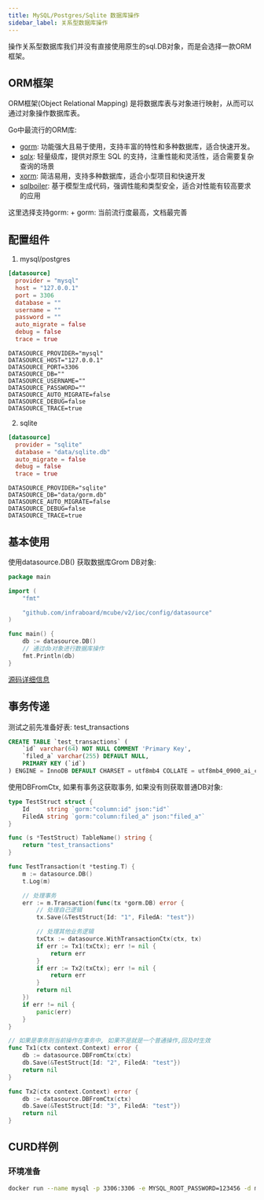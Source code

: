 ```yaml
---
title: MySQL/Postgres/Sqlite 数据库操作
sidebar_label: 关系型数据库操作
---
```


操作关系型数据库我们并没有直接使用原生的sql.DB对象，而是会选择一款ORM框架。

## ORM框架

ORM框架(Object Relational Mapping) 是将数据库表与对象进行映射，从而可以通过对象操作数据库表。

Go中最流行的ORM库:
+ [gorm](https://github.com/go-gorm/gorm): 功能强大且易于使用，支持丰富的特性和多种数据库，适合快速开发。 
+ [sqlx](https://github.com/jmoiron/sqlx): 轻量级库，提供对原生 SQL 的支持，注重性能和灵活性，适合需要复杂查询的场景
+ [xorm](https://gitea.com/xorm/xorm): 简洁易用，支持多种数据库，适合小型项目和快速开发
+ [sqlboiler](https://github.com/volatiletech/sqlboiler): 基于模型生成代码，强调性能和类型安全，适合对性能有较高要求的应用

这里选择支持gorm:
	+ gorm: 当前流行度最高，文档最完善

## 配置组件

1. mysql/postgres
```toml tab
[datasource]
  provider = "mysql"
  host = "127.0.0.1"
  port = 3306
  database = ""
  username = ""
  password = ""
  auto_migrate = false
  debug = false
  trace = true
```

```env tab
DATASOURCE_PROVIDER="mysql"
DATASOURCE_HOST="127.0.0.1"
DATASOURCE_PORT=3306
DATASOURCE_DB=""
DATASOURCE_USERNAME=""
DATASOURCE_PASSWORD=""
DATASOURCE_AUTO_MIGRATE=false
DATASOURCE_DEBUG=false
DATASOURCE_TRACE=true
```

2. sqlite
```toml tab
[datasource]
  provider = "sqlite"
  database = "data/sqlite.db"
  auto_migrate = false
  debug = false
  trace = true
```

```env tab
DATASOURCE_PROVIDER="sqlite"
DATASOURCE_DB="data/gorm.db"
DATASOURCE_AUTO_MIGRATE=false
DATASOURCE_DEBUG=false
DATASOURCE_TRACE=true
```

## 基本使用

使用datasource.DB() 获取数据库Grom DB对象:
```go
package main

import (
	"fmt"

	"github.com/infraboard/mcube/v2/ioc/config/datasource"
)

func main() {
	db := datasource.DB()
	// 通过db对象进行数据库操作
	fmt.Println(db)
}
```

[源码详细信息](https://github.com/infraboard/mcube/blob/master/ioc/config/datasource/grom.go#L28-L35)

## 事务传递

测试之前先准备好表: test_transactions
```sql
CREATE TABLE `test_transactions` (
    `id` varchar(64) NOT NULL COMMENT 'Primary Key',
    `filed_a` varchar(255) DEFAULT NULL,
    PRIMARY KEY (`id`)
) ENGINE = InnoDB DEFAULT CHARSET = utf8mb4 COLLATE = utf8mb4_0900_ai_ci
```

使用DBFromCtx, 如果有事务这获取事务, 如果没有则获取普通DB对象:
```go
type TestStruct struct {
	Id     string `gorm:"column:id" json:"id"`
	FiledA string `gorm:"column:filed_a" json:"filed_a"`
}

func (s *TestStruct) TableName() string {
	return "test_transactions"
}

func TestTransaction(t *testing.T) {
	m := datasource.DB()
	t.Log(m)

	// 处理事务
	err := m.Transaction(func(tx *gorm.DB) error {
		// 处理自己逻辑
		tx.Save(&TestStruct{Id: "1", FiledA: "test"})

		// 处理其他业务逻辑
		txCtx := datasource.WithTransactionCtx(ctx, tx)
		if err := Tx1(txCtx); err != nil {
			return err
		}
		if err := Tx2(txCtx); err != nil {
			return err
		}
		return nil
	})
	if err != nil {
		panic(err)
	}
}

// 如果是事务则当前操作在事务中, 如果不是就是一个普通操作,回及时生效
func Tx1(ctx context.Context) error {
	db := datasource.DBFromCtx(ctx)
	db.Save(&TestStruct{Id: "2", FiledA: "test"})
	return nil
}

func Tx2(ctx context.Context) error {
	db := datasource.DBFromCtx(ctx)
	db.Save(&TestStruct{Id: "3", FiledA: "test"})
	return nil
}
```

## CURD样例

### 环境准备

```sh
docker run --name mysql -p 3306:3306 -e MYSQL_ROOT_PASSWORD=123456 -d mysql:8.0 --character-set-server=utf8mb4 --collation-server=utf8mb4_unicode_ci
```